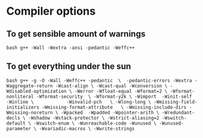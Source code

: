 # Compiler options
## To get sensible amount of warnings
``bash
g++ -Wall -Wextra -ansi -pedantic -Weffc++ 
``

## To get everything under the sun
``bash
g++ -g -O -Wall -Weffc++ -pedantic  \ 
-pedantic-errors -Wextra -Waggregate-return -Wcast-align \
-Wcast-qual -Wconversion \
-Wdisabled-optimization \
-Werror -Wfloat-equal -Wformat=2 \
-Wformat-nonliteral -Wformat-security  \
-Wformat-y2k \
-Wimport  -Winit-self  -Winline \           
-Winvalid-pch   \
-Wlong-long \
-Wmissing-field-initializers -Wmissing-format-attribute   \
-Wmissing-include-dirs -Wmissing-noreturn \
-Wpacked  -Wpadded -Wpointer-arith \
-Wredundant-decls \
-Wshadow -Wstack-protector \
-Wstrict-aliasing=2 -Wswitch-default \
-Wswitch-enum \
-Wunreachable-code -Wunused \
-Wunused-parameter \
-Wvariadic-macros \
-Wwrite-strings
``
